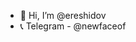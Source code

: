 - 👋 Hi, I’m @ereshidov
- 📞 Telegram - @newfaceof

<!---
ereshidov/ereshidov is a ✨ special ✨ repository because its `README.md` (this file) appears on your GitHub profile.
You can click the Preview link to take a look at your changes.
--->
